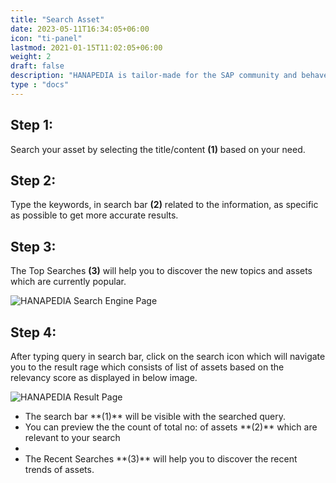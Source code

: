 ```yaml
---
title: "Search Asset"
date: 2023-05-11T16:34:05+06:00
icon: "ti-panel"
lastmod: 2021-01-15T11:02:05+06:00
weight: 2
draft: false
description: "HANAPEDIA is tailor-made for the SAP community and behaves as an organization’s knowledge-based repository to surf for any previously used SAP assets, issue reference, process plan, etc., Eg: Templates, Reports, Plan, Agenda, Reusable code base, etc."
type : "docs"
---
```


## Step 1:
Search your asset by selecting the title/content **(1)** based on your need.

## Step 2:
Type the keywords, in search bar **(2)** related to the information, as specific as possible to
get more accurate results.

## Step 3:
The Top Searches **(3)** will help you to discover the new topics and assets which are
currently popular.

![HANAPEDIA Search Engine Page](https://storage.googleapis.com/ktern-public-files/product-documentation/hanapedia/search-engine.png)

## Step 4:
After typing query in search bar, click on the search icon which will navigate you to the
result rage which consists of list of assets based on the relevancy score as  displayed in below image.

![HANAPEDIA Result Page](https://storage.googleapis.com/ktern-public-files/product-documentation/hanapedia/result-page.png)


<ul>
<li> The search bar **(1)** will be visible with the searched query.</li>
<li> You can preview the the count of total no: of assets **(2)** which are relevant to your search <li>
<li> The Recent Searches **(3)** will help you to discover the recent trends of assets. </li>
</ul>